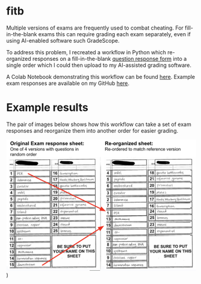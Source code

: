 # fitb

Multiple versions of exams are frequently used to combat cheating. For fill-in-the-blank exams this can require grading each exam separately, even if using AI-enabled software such GradeScope.

To address this problem, I recreated a workflow in Python which re-organized responses on a fill-in-the-blank [question response form](https://docs.google.com/spreadsheets/d/1bSTDOz3qsCCJj3j4LgGrWFr-1MMeBhWxQYlJD1DOne4/edit#gid=0) into a single order which I could then upload to my AI-assisted grading software.

A Colab Notebook demonstrating this workflow can be found [here](https://colab.research.google.com/drive/1-rybIlkYilo-LPvylT3AInMh7UlnGajM?usp=sharing).  Example exam responses are available on my GitHub [here](https://github.com/brouwern/fitb/tree/main).

# Example results

The pair of images below shows how this workflow can take a set of exam responses and reorganize them into another order for easier grading.


![Results of FITB reorganinzation](https://github.com/brouwern/fitb/blob/main/FITB_results.png?raw=true))


